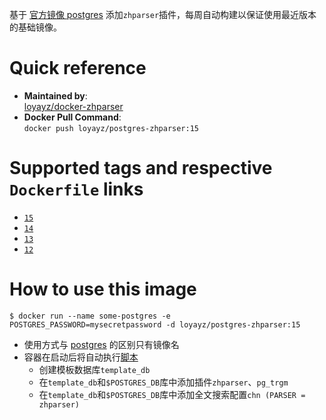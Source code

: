 基于 [官方镜像 postgres](https://hub.docker.com/_/postgres) 添加`zhparser`插件，每周自动构建以保证使用最近版本的基础镜像。

# Quick reference

-	**Maintained by**:  
	[loyayz/docker-zhparser](https://github.com/loyayz/docker-zhparser)
-	**Docker Pull Command**:  
        ```
        docker push loyayz/postgres-zhparser:15
        ```

# Supported tags and respective `Dockerfile` links

-	[`15`](https://github.com/loyayz/docker-zhparser/blob/master/15/Dockerfile)
-	[`14`](https://github.com/loyayz/docker-zhparser/blob/master/14/Dockerfile)
-	[`13`](https://github.com/loyayz/docker-zhparser/blob/master/13/Dockerfile)
-	[`12`](https://github.com/loyayz/docker-zhparser/blob/master/12/Dockerfile)

# How to use this image

```console
$ docker run --name some-postgres -e POSTGRES_PASSWORD=mysecretpassword -d loyayz/postgres-zhparser:15
```
- 使用方式与 [postgres](https://hub.docker.com/_/postgres) 的区别只有镜像名
- 容器在启动后将自动执行[脚本](https://github.com/loyayz/docker-zhparser/blob/master/15/load-extensions.sh)
  - 创建模板数据库`template_db`
  - 在`template_db`和`$POSTGRES_DB`库中添加插件`zhparser`、`pg_trgm`
  - 在`template_db`和`$POSTGRES_DB`库中添加全文搜索配置`chn (PARSER = zhparser)`
